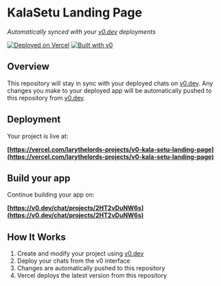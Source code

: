 # KalaSetu Landing Page

*Automatically synced with your [v0.dev](https://v0.dev) deployments*

[![Deployed on Vercel](https://img.shields.io/badge/Deployed%20on-Vercel-black?style=for-the-badge&logo=vercel)](https://vercel.com/larythelords-projects/v0-kala-setu-landing-page)
[![Built with v0](https://img.shields.io/badge/Built%20with-v0.dev-black?style=for-the-badge)](https://v0.dev/chat/projects/2HT2vDuNW6s)

## Overview

This repository will stay in sync with your deployed chats on [v0.dev](https://v0.dev).
Any changes you make to your deployed app will be automatically pushed to this repository from [v0.dev](https://v0.dev).

## Deployment

Your project is live at:

**[https://vercel.com/larythelords-projects/v0-kala-setu-landing-page](https://vercel.com/larythelords-projects/v0-kala-setu-landing-page)**

## Build your app

Continue building your app on:

**[https://v0.dev/chat/projects/2HT2vDuNW6s](https://v0.dev/chat/projects/2HT2vDuNW6s)**

## How It Works

1. Create and modify your project using [v0.dev](https://v0.dev)
2. Deploy your chats from the v0 interface
3. Changes are automatically pushed to this repository
4. Vercel deploys the latest version from this repository